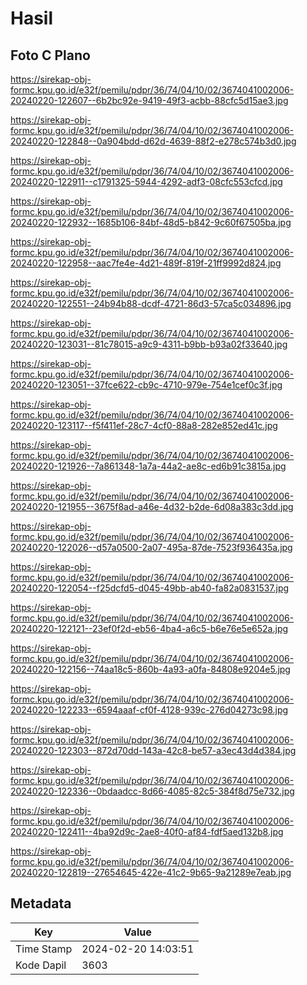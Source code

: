 # Hasil

## Foto C Plano

https://sirekap-obj-formc.kpu.go.id/e32f/pemilu/pdpr/36/74/04/10/02/3674041002006-20240220-122607--6b2bc92e-9419-49f3-acbb-88cfc5d15ae3.jpg

https://sirekap-obj-formc.kpu.go.id/e32f/pemilu/pdpr/36/74/04/10/02/3674041002006-20240220-122848--0a904bdd-d62d-4639-88f2-e278c574b3d0.jpg

https://sirekap-obj-formc.kpu.go.id/e32f/pemilu/pdpr/36/74/04/10/02/3674041002006-20240220-122911--c1791325-5944-4292-adf3-08cfc553cfcd.jpg

https://sirekap-obj-formc.kpu.go.id/e32f/pemilu/pdpr/36/74/04/10/02/3674041002006-20240220-122932--1685b106-84bf-48d5-b842-9c60f67505ba.jpg

https://sirekap-obj-formc.kpu.go.id/e32f/pemilu/pdpr/36/74/04/10/02/3674041002006-20240220-122958--aac7fe4e-4d21-489f-819f-21ff9992d824.jpg

https://sirekap-obj-formc.kpu.go.id/e32f/pemilu/pdpr/36/74/04/10/02/3674041002006-20240220-122551--24b94b88-dcdf-4721-86d3-57ca5c034896.jpg

https://sirekap-obj-formc.kpu.go.id/e32f/pemilu/pdpr/36/74/04/10/02/3674041002006-20240220-123031--81c78015-a9c9-4311-b9bb-b93a02f33640.jpg

https://sirekap-obj-formc.kpu.go.id/e32f/pemilu/pdpr/36/74/04/10/02/3674041002006-20240220-123051--37fce622-cb9c-4710-979e-754e1cef0c3f.jpg

https://sirekap-obj-formc.kpu.go.id/e32f/pemilu/pdpr/36/74/04/10/02/3674041002006-20240220-123117--f5f411ef-28c7-4cf0-88a8-282e852ed41c.jpg

https://sirekap-obj-formc.kpu.go.id/e32f/pemilu/pdpr/36/74/04/10/02/3674041002006-20240220-121926--7a861348-1a7a-44a2-ae8c-ed6b91c3815a.jpg

https://sirekap-obj-formc.kpu.go.id/e32f/pemilu/pdpr/36/74/04/10/02/3674041002006-20240220-121955--3675f8ad-a46e-4d32-b2de-6d08a383c3dd.jpg

https://sirekap-obj-formc.kpu.go.id/e32f/pemilu/pdpr/36/74/04/10/02/3674041002006-20240220-122026--d57a0500-2a07-495a-87de-7523f936435a.jpg

https://sirekap-obj-formc.kpu.go.id/e32f/pemilu/pdpr/36/74/04/10/02/3674041002006-20240220-122054--f25dcfd5-d045-49bb-ab40-fa82a0831537.jpg

https://sirekap-obj-formc.kpu.go.id/e32f/pemilu/pdpr/36/74/04/10/02/3674041002006-20240220-122121--23ef0f2d-eb56-4ba4-a6c5-b6e76e5e652a.jpg

https://sirekap-obj-formc.kpu.go.id/e32f/pemilu/pdpr/36/74/04/10/02/3674041002006-20240220-122156--74aa18c5-860b-4a93-a0fa-84808e9204e5.jpg

https://sirekap-obj-formc.kpu.go.id/e32f/pemilu/pdpr/36/74/04/10/02/3674041002006-20240220-122233--6594aaaf-cf0f-4128-939c-276d04273c98.jpg

https://sirekap-obj-formc.kpu.go.id/e32f/pemilu/pdpr/36/74/04/10/02/3674041002006-20240220-122303--872d70dd-143a-42c8-be57-a3ec43d4d384.jpg

https://sirekap-obj-formc.kpu.go.id/e32f/pemilu/pdpr/36/74/04/10/02/3674041002006-20240220-122336--0bdaadcc-8d66-4085-82c5-384f8d75e732.jpg

https://sirekap-obj-formc.kpu.go.id/e32f/pemilu/pdpr/36/74/04/10/02/3674041002006-20240220-122411--4ba92d9c-2ae8-40f0-af84-fdf5aed132b8.jpg

https://sirekap-obj-formc.kpu.go.id/e32f/pemilu/pdpr/36/74/04/10/02/3674041002006-20240220-122819--27654645-422e-41c2-9b65-9a21289e7eab.jpg


## Metadata

| Key        | Value               |
| ---------- | ------------------- |
| Time Stamp | 2024-02-20 14:03:51 |
| Kode Dapil | 3603                |



